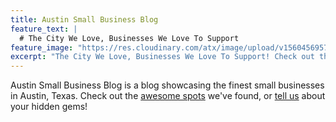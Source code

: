 ```yaml
---
title: Austin Small Business Blog
feature_text: |
  # The City We Love, Businesses We Love To Support
feature_image: "https://res.cloudinary.com/atx/image/upload/v1560456957/austinsmallbusiness/austin-town-lake-skyline-web-brighter-LAB_xf86zg.jpg"
excerpt: "The City We Love, Businesses We Love To Support! Check out the awesome spots we've found, or share your hidden gems!"
---
```


Austin Small Business Blog is a blog showcasing the finest small businesses in Austin, Texas. Check out the [awesome spots](/blog/) we've found, or [tell us](/submit) about your hidden gems!

